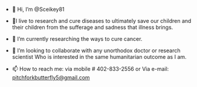 - 👋 Hi, I’m @Sceikey81
- 👀I live to research and cure diseases to ultimately save our children and their children from the sufferage and sadness that illness brings.

- 🌱 I’m currently researching the ways to cure cancer.

- 💞️ I’m looking to collaborate with any unorthodox doctor or research scientist Who is interested in the same humanitarian outcome as I am.

- 📫 How to reach me: via mobile # 402-833-2556 or Via e-mail: pitchforkbutterfly5@gmail.com


<!---
Sceikey81/Sceikey81 is a ✨ special ✨ repository because its `README.md` (this file) appears on your GitHub profile.
You can click the Preview link to take a look at your changes.
--->
